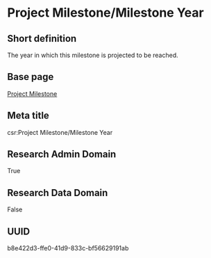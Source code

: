 # Project Milestone/Milestone Year
## Short definition
The year in which this milestone is projected to be reached.
## Base page
[Project Milestone](https://github.com/EuroCRIS/CASRAI-Dictionairies/blob/main/Objects/Project%20Milestone.md)
## Meta title
csr:Project Milestone/Milestone Year
## Research Admin Domain
True
## Research Data Domain
False
## UUID
b8e422d3-ffe0-41d9-833c-bf56629191ab
